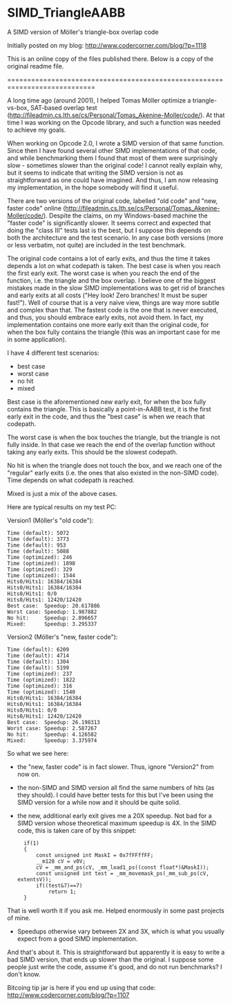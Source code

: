 # SIMD_TriangleAABB
A SIMD version of Möller's triangle-box overlap code

Initially posted on my blog: http://www.codercorner.com/blog/?p=1118

This is an online copy of the files published there. Below is a copy of the original readme file.

============================================================================

A long time ago (around 2001), I helped Tomas Möller optimize a triangle-vs-box, SAT-based overlap test (http://fileadmin.cs.lth.se/cs/Personal/Tomas_Akenine-Moller/code/). At that time I was working on the Opcode library, and such a function was needed to achieve my goals.

When working on Opcode 2.0, I wrote a SIMD version of that same function. Since then I have found several other SIMD implementations of that code, and while benchmarking them I found that most of them were surprisingly slow - sometimes slower than the original code! I cannot really explain why, but it seems to indicate that writing the SIMD version is not as straightforward as one could have imagined. And thus, I am now releasing my implementation, in the hope somebody will find it useful.

There are two versions of the original code, labelled "old code" and "new, faster code" online (http://fileadmin.cs.lth.se/cs/Personal/Tomas_Akenine-Moller/code/). Despite the claims, on my Windows-based machine the "faster code" is significantly slower. It seems correct and expected that doing the "class III" tests last is the best, but I suppose this depends on both the architecture and the test scenario. In any case both versions (more or less verbatim, not quite) are included in the test benchmark.

The original code contains a lot of early exits, and thus the time it takes depends a lot on what codepath is taken. The best case is when you reach the first early exit. The worst case is when you reach the end of the function, i.e. the triangle and the box overlap. I believe one of the biggest mistakes made in the slow SIMD implementations was to get rid of branches and early exits at all costs ("Hey look! Zero branches! It must be super fast!"). Well of course that is a very naive view, things are way more subtle and complex than that. The fastest code is the one that is never executed, and thus, you should embrace early exits, not avoid them. In fact, my implementation contains one more early exit than the original code, for when the box fully contains the triangle (this was an important case for me in some application).

I have 4 different test scenarios:
- best case
- worst case
- no hit
- mixed

Best case is the aforementioned new early exit, for when the box fully contains the triangle. This is basically a point-in-AABB test, it is the first early exit in the code, and thus the "best case" is when we reach that codepath.

The worst case is when the box touches the triangle, but the triangle is not fully inside. In that case we reach the end of the overlap function without taking any early exits. This should be the slowest codepath.

No hit is when the triangle does not touch the box, and we reach one of the "regular" early exits (i.e. the ones that also existed in the non-SIMD code). Time depends on what codepath is reached.

Mixed is just a mix of the above cases.

Here are typical results on my test PC:

Version1 (Möller's "old code"):

	Time (default): 5072
	Time (default): 3773
	Time (default): 953
	Time (default): 5088
	Time (optimized): 246
	Time (optimized): 1898
	Time (optimized): 329
	Time (optimized): 1544
	Hits0/Hits1: 16384/16384
	Hits0/Hits1: 16384/16384
	Hits0/Hits1: 0/0
	Hits0/Hits1: 12420/12420
	Best case:  Speedup: 20.617886
	Worst case: Speedup: 1.987882
	No hit:     Speedup: 2.896657
	Mixed:      Speedup: 3.295337

Version2 (Möller's "new, faster code"):

	Time (default): 6209
	Time (default): 4714
	Time (default): 1304
	Time (default): 5199
	Time (optimized): 237
	Time (optimized): 1822
	Time (optimized): 316
	Time (optimized): 1540
	Hits0/Hits1: 16384/16384
	Hits0/Hits1: 16384/16384
	Hits0/Hits1: 0/0
	Hits0/Hits1: 12420/12420
	Best case:  Speedup: 26.198313
	Worst case: Speedup: 2.587267
	No hit:     Speedup: 4.126582
	Mixed:      Speedup: 3.375974

So what we see here:

- the "new, faster code" is in fact slower. Thus, ignore "Version2" from now on.

- the non-SIMD and SIMD version all find the same numbers of hits (as they should). I could have better tests for this but I've been using the SIMD version for a while now and it should be quite solid.

- the new, additional early exit gives me a 20X speedup. Not bad for a SIMD version whose theoretical maximum speedup is 4X. In the SIMD code, this is taken care of by this snippet:

		if(1)
		{
			const unsigned int MaskI = 0x7fFFffFF;
			__m128 cV = v0V;
			cV = _mm_and_ps(cV, _mm_load1_ps((const float*)&MaskI));
			const unsigned int test = _mm_movemask_ps(_mm_sub_ps(cV, extentsV));
			if((test&7)==7)
				return 1;
		}

That is well worth it if you ask me. Helped enormously in some past projects of mine.

- Speedups otherwise vary between 2X and 3X, which is what you usually expect from a good SIMD implementation.


And that's about it. This is straightforward but apparently it is easy to write a bad SIMD version, that ends up slower than the original. I suppose some people just write the code, assume it's good, and do not run benchmarks? I don't know.

Bitcoing tip jar is here if you end up using that code: http://www.codercorner.com/blog/?p=1107



